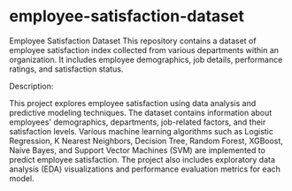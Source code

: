 # employee-satisfaction-dataset
Employee Satisfaction Dataset  This repository contains a dataset of employee satisfaction index collected from various departments within an organization. It includes employee demographics, job details, performance ratings, and satisfaction status.


Description:

This project explores employee satisfaction using data analysis and predictive modeling techniques. The dataset contains information about employees' demographics, departments, job-related factors, and their satisfaction levels. Various machine learning algorithms such as Logistic Regression, K Nearest Neighbors, Decision Tree, Random Forest, XGBoost, Naive Bayes, and Support Vector Machines (SVM) are implemented to predict employee satisfaction. The project also includes exploratory data analysis (EDA) visualizations and performance evaluation metrics for each model.
